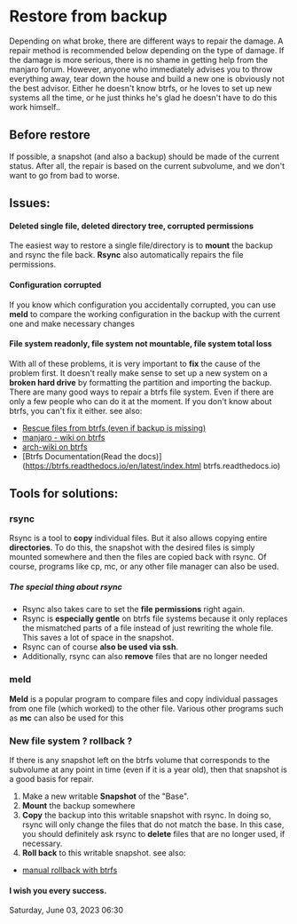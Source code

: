# Restore from backup
Depending on what broke, there are different ways to repair the damage. A repair method is recommended below depending on the type of damage. If the damage is more serious, there is no shame in getting help from the manjaro forum.
However, anyone who immediately advises you to throw everything away, tear down the house and build a new one is obviously not the best advisor. Either he doesn't know btrfs, or he loves to set up new systems all the time, or he just thinks he's glad he doesn't have to do this work himself..
## Before restore
If possible, a snapshot (and also a backup) should be made of the current status. After all, the repair is based on the current subvolume, and we don't want to go from bad to worse.

## Issues:
#### Deleted single file, deleted directory tree, corrupted permissions
The easiest way to restore a single file/directory is to **mount** the backup and rsync the file back. **Rsync** also automatically repairs the file permissions.

#### Configuration corrupted
If you know which configuration you accidentally corrupted, you can use **meld** to compare the working configuration in the backup with the current one and make necessary changes

#### File system readonly, file system not mountable, file system total loss
With all of these problems, it is very important to **fix** the cause of the problem first. It doesn't really make sense to set up a new system on a **broken hard drive** by formatting the partition and importing the backup.
There are many good ways to repair a btrfs file system. Even if there are only a few people who can do it at the moment. If you don't know about btrfs, you can't fix it either.
see also:
* [Rescue files from btrfs (even if backup is missing)](https://forum.manjaro.org/t/how-to-rescue-data-from-a-damaged-btrfs-volume/79400)
* [manjaro - wiki on btrfs](https://wiki.manjaro.org/index.php/Btrfs)
* [arch-wiki on btrfs](https://wiki.archlinux.org/title/Btrfs)
* [Btrfs Documentation(Read the docs)](https://btrfs.readthedocs.io/en/latest/index.html btrfs.readthedocs.io)

## Tools for solutions:

### rsync
Rsync is a tool to **copy** individual files. But it also allows copying entire **directories**. To do this, the snapshot with the desired files is simply mounted somewhere and then the files are copied back with rsync.
Of course, programs like cp, mc, or any other file manager can also be used.

##### The special thing about rsync
* Rsync also takes care to set the **file permissions** right again.
* Rsync is **especially gentle** on btrfs file systems because it only replaces the mismatched parts of a file instead of just rewriting the whole file. This saves a lot of space in the snapshot.
* Rsync can of course **also be used via ssh**.
* Additionally, rsync can also **remove** files that are no longer needed

### meld
**Meld** is a popular program to compare files and copy individual passages from one file (which worked) to the other file. Various other programs such as **mc** can also be used for this

### New file system ? rollback ?
If there is any snapshot left on the btrfs volume that corresponds to the subvolume at any point in time (even if it is a year old), then that snapshot is a good basis for repair.
1. Make a new writable **Snapshot** of the "Base".
2. **Mount** the backup somewhere
3. **Copy** the backup into this writable snapshot with rsync.
In doing so, rsync will only change the files that do not match the base. In this case, you should definitely ask rsync to **delete** files that are no longer used, if necessary.
4. **Roll back** to this writable snapshot.
see also:
* [manual rollback with btrfs](https://forum.manjaro.org/t/howto-rollback-mit-btrfs-by-hand/80209/7)

#### I wish you every success.

Saturday, June 03, 2023 06:30